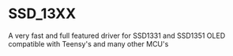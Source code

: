 # SSD_13XX
A very fast and full featured driver for SSD1331 and SSD1351 OLED compatible with Teensy's and many other MCU's

